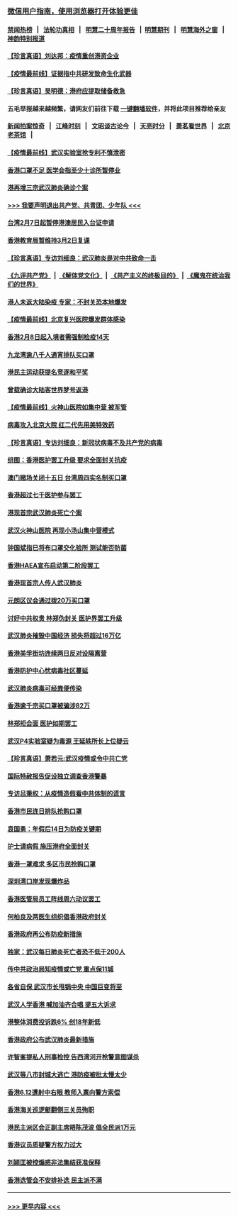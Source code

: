 ### [微信用户指南，使用浏览器打开体验更佳](https://github.com/gfw-breaker/banned-news1/blob/master/indexes/wechat-guide.md?t=0)
#### [禁闻热榜](热点新闻.md?t=0)  &nbsp;&nbsp;|&nbsp;&nbsp; [法轮功真相](https://github.com/gfw-breaker/truth/blob/master/README.md?t=0) &nbsp;&nbsp;|&nbsp;&nbsp; [明慧二十周年报告](https://github.com/gfw-breaker/mh-reports/blob/master/README.md?t=0) &nbsp;&nbsp;|&nbsp;&nbsp;[明慧期刊](https://github.com/gfw-breaker/mh-qikan) &nbsp;&nbsp;|&nbsp;&nbsp; [明慧海外之窗](https://github.com/gfw-breaker/mh-news/blob/master/README.md?t=0) &nbsp;&nbsp;|&nbsp;&nbsp; [神韵特别报道](https://github.com/gfw-breaker/mh-news/blob/master/shenyun.md?t=0)
#### [【珍言真语】刘达邦：疫情重创港资企业](../pages/nsc415/n11854274.md?t=02090633) 
#### [【疫情最前线】证据指中共研发致命生化武器](../pages/nsc415/n11853087.md?t=02090633) 
#### [【珍言真语】吴明德：港府应提取储备救急](../pages/nsc415/n11852734.md?t=02090633) 
#### 五毛举报越来越频繁，请网友们前往下载 [一键翻墙软件](https://github.com/gfw-breaker/ssr-accounts)，并将此项目推荐给亲友
#### [新闻拍案惊奇](https://github.com/gfw-breaker/banned-news1/blob/master/pages/link4.md) &nbsp;&nbsp;|&nbsp;&nbsp; [江峰时刻](https://github.com/gfw-breaker/banned-news1/blob/master/pages/link4.md) &nbsp;&nbsp;|&nbsp;&nbsp; [文昭谈古论今](https://github.com/gfw-breaker/banned-news1/blob/master/pages/link4.md) &nbsp;&nbsp;|&nbsp;&nbsp; [天亮时分](https://github.com/gfw-breaker/banned-news1/blob/master/pages/link4.md) &nbsp;&nbsp;|&nbsp;&nbsp; [萧茗看世界](https://github.com/gfw-breaker/banned-news1/blob/master/pages/link4.md) &nbsp;&nbsp;|&nbsp;&nbsp; [北京老茶馆](https://github.com/gfw-breaker/banned-news1/blob/master/pages/link4.md) &nbsp;&nbsp;|&nbsp;&nbsp; 
#### [【疫情最前线】武汉实验室抢专利不慎泄密](../pages/nsc415/n11850310.md?t=02090633) 
#### [香港口罩不足 医学会指至少十诊所暂停业](../pages/nsc415/n11850301.md?t=02090633) 
#### [港再增三宗武汉肺炎确诊个案](../pages/nsc415/n11850328.md?t=02090633) 
#### [>>> 我要声明退出共产党、共青团、少年队 <<<](https://github.com/begood0513/goodnews/blob/master/quit/letter.md) 
#### [台湾2月7日起暂停港澳居民入台证申请](../pages/nsc415/n11850304.md?t=02090633) 
#### [香港教育局暂维持3月2日复课](../pages/nsc415/n11850260.md?t=02090633) 
#### [【珍言真语】专访刘细良：武汉肺炎是对中共致命一击](../pages/nsc415/n11849934.md?t=02090633) 
#### [《九评共产党》](https://github.com/begood0513/9ping.md/blob/master/README.md) &nbsp;|&nbsp; [《解体党文化》](../../../../jtdwh.md/blob/master/README.md)  &nbsp;|&nbsp; [《共产主义的终极目的》](../../../../gczydzjmd.md/blob/master/README.md) &nbsp;|&nbsp; [《魔鬼在统治我们的世界》](../../../../mgztzwmdsj.md/blob/master/README.md) 
#### [港人未返大陆染疫 专家：不封关恐本地爆发](../pages/nsc415/n11848021.md?t=02090633) 
#### [【疫情最前线】北京复兴医院爆发群体感染](../pages/nsc415/n11847626.md?t=02090633) 
#### [香港2月8日起入境者需强制检疫14天](../pages/nsc415/n11847658.md?t=02090633) 
#### [九龙湾逾八千人通宵排队买口罩](../pages/nsc415/n11847647.md?t=02090633) 
#### [港民主运动获提名竞逐和平奖](../pages/nsc415/n11847633.md?t=02090633) 
#### [曾载确诊大陆客世界梦号返港](../pages/nsc415/n11847608.md?t=02090633) 
#### [【疫情最前线】火神山医院如集中营 被军管](../pages/nsc415/n11847524.md?t=02090633) 
#### [病毒攻入北京大院 红二代先用美特效药](../pages/nsc415/n11847427.md?t=02090633) 
#### [【珍言真语】专访刘细良：新冠状病毒不及共产党的病毒](../pages/nsc415/n11847164.md?t=02090633) 
#### [组图：香港医护罢工升级 要求全面封关抗疫](../pages/nsc415/n11844107.md?t=02090633) 
#### [澳门赌场关闭十五日 台湾周四实名制买口罩](../pages/nsc415/n11845083.md?t=02090633) 
#### [香港超过七千医护参与罢工](../pages/nsc415/n11845051.md?t=02090633) 
#### [港现首宗武汉肺炎死亡个案](../pages/nsc415/n11844998.md?t=02090633) 
#### [武汉火神山医院 再现小汤山集中营模式](../pages/nsc415/n11844763.md?t=02090633) 
#### [钟国斌指已将布口罩交化验所 测试能否防菌](../pages/nsc415/n11842783.md?t=02090633) 
#### [香港HAEA宣布启动第二阶段罢工](../pages/nsc415/n11842723.md?t=02090633) 
#### [香港现首宗人传人武汉肺炎](../pages/nsc415/n11842766.md?t=02090633) 
#### [元朗区议会通过拨20万买口罩](../pages/nsc415/n11842754.md?t=02090633) 
#### [讨好中共权贵 林郑伪封关 医护界罢工升级](../pages/nsc415/n11842359.md?t=02090633) 
#### [武汉肺炎摧毁中国经济 损失将超过16万亿](../pages/nsc415/n11839723.md?t=02090633) 
#### [香港美孚街坊连续两日反对设隔离营](../pages/nsc415/n11839962.md?t=02090633) 
#### [香港防护中心忧病毒社区蔓延](../pages/nsc415/n11839933.md?t=02090633) 
#### [武汉肺炎病毒可经粪便传染](../pages/nsc415/n11839939.md?t=02090633) 
#### [香港逾千宗买口罩被骗涉82万](../pages/nsc415/n11839914.md?t=02090633) 
#### [林郑拒会面 医护如期罢工](../pages/nsc415/n11839892.md?t=02090633) 
#### [武汉P4实验室疑为毒源 王延轶所长上位疑云](../pages/nsc415/n11835543.md?t=02090633) 
#### [【珍言真语】萧若元:武汉疫情或令中共亡党](../pages/nsc415/n11829394.md?t=02090633) 
#### [国际特赦报告促设独立调查香港警暴](../pages/nsc415/n11833845.md?t=02090633) 
#### [专访吕秉权：从疫情造假看中共体制的谎言](../pages/nsc415/n11833813.md?t=02090633) 
#### [香港市民连日排队抢购口罩](../pages/nsc415/n11833794.md?t=02090633) 
#### [袁国勇：年假后14日为防疫关键期](../pages/nsc415/n11831088.md?t=02090633) 
#### [护士请病假 施压港府全面封关](../pages/nsc415/n11831030.md?t=02090633) 
#### [香港一罩难求 多区市民抢购口罩](../pages/nsc415/n11831002.md?t=02090633) 
#### [深圳湾口岸发现爆炸品](../pages/nsc415/n11828802.md?t=02090633) 
#### [香港医管局员工阵线周六动议罢工](../pages/nsc415/n11828762.md?t=02090633) 
#### [何柏良及两医生组织倡香港政府封关](../pages/nsc415/n11828749.md?t=02090633) 
#### [香港政府再公布防疫新措施](../pages/nsc415/n11828716.md?t=02090633) 
#### [独家：武汉每日肺炎死亡者恐不低于200人](../pages/nsc415/n11828240.md?t=02090633) 
#### [传中共政治局知疫情或亡党 重点保11城](../pages/nsc415/n11828145.md?t=02090633) 
#### [各省自保 武汉市长甩锅中央 中国巨变将至](../pages/nsc415/n11828021.md?t=02090633) 
#### [武汉人学香港 喊加油齐合唱 提五大诉求](../pages/nsc415/n11827046.md?t=02090633) 
#### [港整体消费投诉跌6% 创18年新低](../pages/nsc415/n11817280.md?t=02090633) 
#### [香港政府公布武汉肺炎最新措施](../pages/nsc415/n11817152.md?t=02090633) 
#### [许智峯提私人刑事检控 告西湾河开枪警意图谋杀](../pages/nsc415/n11817132.md?t=02090633) 
#### [武汉等八市封城大逃亡 港防疫被批太慢太少](../pages/nsc415/n11817058.md?t=02090633) 
#### [香港6.12遭射中右眼 教师入禀向警方索偿](../pages/nsc415/n11814678.md?t=02090633) 
#### [香港海关巡逻艇翻侧三关员殉职](../pages/nsc415/n11814604.md?t=02090633) 
#### [港民主派区会正副主席晤陈茂波 倡全民派1万元](../pages/nsc415/n11814582.md?t=02090633) 
#### [香港议员质疑警方权力过大](../pages/nsc415/n11814560.md?t=02090633) 
#### [刘颕匡被控煽惑非法集结获准保释](../pages/nsc415/n11811727.md?t=02090633) 
#### [香港选管会不安排补选 民主派不满](../pages/nsc415/n11811691.md?t=02090633) 

----
#### [ >>> 更早内容 <<< ](../indexes/nsc415-earlier.md)
